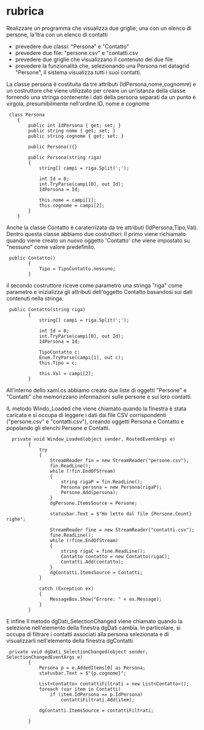 # rubrica

Realizzare un programma che visualizza due griglie; una con un elenco di persone, la'ltra con un elenco di contatti

- prevedere due classi: "Persona" e "Contatto"
- prevedere due file: "persone.csv" e "contatti.csv
- prevedere due griglie che visualizzano il contenuto dei due file
- prevedere la funzionalità che, selezionando una Persona nel datagrid "Persone", il sistema visualizza tutti i suoi contatti.


La classe persona è costituita da tre attributi (IdPersona,nome,cognomre) e un costruttore che viene utilizzato per creare un un'istanza della classe fornendo una stringa contenente i dati della persona separati da un punto e virgola, presumibilmente nell'ordine ID, nome e cognome
```
 class Persona
    {
        public int IdPersona { get; set; }
        public string nome { get; set; }
        public string cognome { get; set; }

        public Persona(){}

        public Persona(string riga) 
        {
            string[] campi = riga.Split(';');

            int Id = 0;
            int.TryParse(campi[0], out Id);
            IdPersona = Id;

            this.nome = campi[1];
            this.cognome = campi[2];
        }
    }
```
Anche la classe Contatto è caraterrizata da tre attributi (IdPersona,Tipo,Val). Dentro questa classe abbiamo due costruttori: Il primo viene richiamato quando viene creato un nuovo oggetto 'Contatto' che viene impostato su "nessuno" come valore predefinito.

```
 public Contatto()
        {
            Tipo = TipoContatto.nessuno;
        }
```
il secondo costruttore riceve come parametro una stringa "riga" come parametro e inizializza gli attributi dell'oggetto Contatto basandosi sui dati contenuti nella stringa.

```
 public Contatto(string riga)
        {
            string[] campi = riga.Split(';');

            int Id = 0;
            int.TryParse(campi[0], out Id);
            IdPersona = Id;

            TipoContatto c;
            Enum.TryParse(campi[1], out c);
            this.Tipo = c;

            this.Val = campi[2];
        }
```

All'interno dello xaml.cs abbiamo creato due liste di oggetti "Persone" e "Contatti" che memorizzano  informazioni sulle persone e sui loro contatti.

IL metodo Windo_Loaded che viene chiamato quando la finestra è stata caricata e si occupa di leggere i dati dai file CSV corrispondenti ("persone.csv" e "contatti.csv"), creando oggetti Persona e Contatto e popolando gli elenchi Persone e Contatti.

```
  private void Window_Loaded(object sender, RoutedEventArgs e)
        {
            try
            {
                StreamReader fin = new StreamReader("persone.csv");
                fin.ReadLine();
                while (!fin.EndOfStream)
                {
                    string rigaP = fin.ReadLine();
                    Persona persona = new Persona(rigaP);
                    Persone.Add(persona);
                }
                dgPersone.ItemsSource = Persone;

                statusbar.Text = $"Ho letto dal file {Persone.Count} righe";

                StreamReader fine = new StreamReader("contatti.csv");
                fine.ReadLine();
                while (!fine.EndOfStream)
                {
                    string rigaC = fine.ReadLine();
                    Contatto contatto = new Contatto(rigaC);
                    Contatti.Add(contatto);
                }
                dgContatti.ItemsSource = Contatti;
            }

            catch (Exception ex)
            {
                MessageBox.Show("Errore: " + ex.Message);
            }
        }
```
E infine Il metodo dgDati_SelectionChanged viene chiamato quando la selezione nell'elemento della finestra dgDati cambia. In particolare, si occupa di filtrare i contatti associati alla persona selezionata e di visualizzarli nell'elemento della finestra dgContatti.

```
 private void dgDati_SelectionChanged(object sender, SelectionChangedEventArgs e)
        {
            Persona p = e.AddedItems[0] as Persona;
            statusbar.Text = $"{p.cognome}";

            List<Contatto> contattiFiltrati = new List<Contatto>();
            foreach (var item in Contatti)
                if (item.IdPersona == p.IdPersona)
                    contattiFiltrati.Add(item);

            dgContatti.ItemsSource = contattiFiltrati;

        }
```
